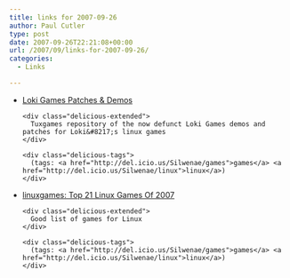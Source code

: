 ```yaml
---
title: links for 2007-09-26
author: Paul Cutler
type: post
date: 2007-09-26T22:21:08+00:00
url: /2007/09/links-for-2007-09-26/
categories:
  - Links

---
```

<ul class="delicious">
  <li>
    <div class="delicious-link">
      <a href="http://lokifiles.tuxgames.com/">Loki Games Patches & Demos</a>
    </div>
    
    <div class="delicious-extended">
      Tuxgames repository of the now defunct Loki Games demos and patches for Loki&#8217;s linux games
    </div>
    
    <div class="delicious-tags">
      (tags: <a href="http://del.icio.us/Silwenae/games">games</a> <a href="http://del.icio.us/Silwenae/linux">linux</a>)
    </div>
  </li>
  
  <li>
    <div class="delicious-link">
      <a href="http://linuxgames07.blogspot.com/2007/09/top-21-linux-games-of-2007.html">linuxgames: Top 21 Linux Games Of 2007</a>
    </div>
    
    <div class="delicious-extended">
      Good list of games for Linux
    </div>
    
    <div class="delicious-tags">
      (tags: <a href="http://del.icio.us/Silwenae/games">games</a> <a href="http://del.icio.us/Silwenae/linux">linux</a>)
    </div>
  </li>
</ul>